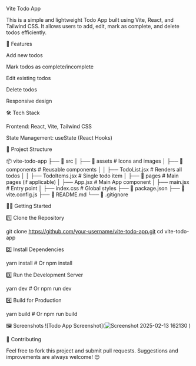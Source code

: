 Vite Todo App

This is a simple and lightweight Todo App built using Vite, React, and Tailwind CSS. It allows users to add, edit, mark as complete, and delete todos efficiently.

🚀 Features

Add new todos

Mark todos as complete/incomplete

Edit existing todos

Delete todos

Responsive design

🛠️ Tech Stack

Frontend: React, Vite, Tailwind CSS

State Management: useState (React Hooks)

📂 Project Structure

📦 vite-todo-app
├── 📂 src
│   ├── 📂 assets        # Icons and images
│   ├── 📂 components    # Reusable components
│   │   ├── TodoList.jsx # Renders all todos
│   │   ├── TodoItems.jsx # Single todo item
│   ├── 📂 pages         # Main pages (if applicable)
│   ├── App.jsx          # Main App component
│   ├── main.jsx         # Entry point
│   ├── index.css        # Global styles
├── 📄 package.json
├── 📄 vite.config.js
├── 📄 README.md
└── 📄 .gitignore

🏃‍♂️ Getting Started

1️⃣ Clone the Repository

git clone https://github.com/your-username/vite-todo-app.git
cd vite-todo-app

2️⃣ Install Dependencies

yarn install  # Or npm install

3️⃣ Run the Development Server

yarn dev  # Or npm run dev

4️⃣ Build for Production

yarn build  # Or npm run build

🖼️ Screenshots
![Todo App Screenshot](![Screenshot 2025-02-13 162130](https://github.com/user-attachments/assets/997b133d-a281-479f-ab4e-30c464bdfc5d)
)

🤝 Contributing

Feel free to fork this project and submit pull requests. Suggestions and improvements are always welcome! 😊

